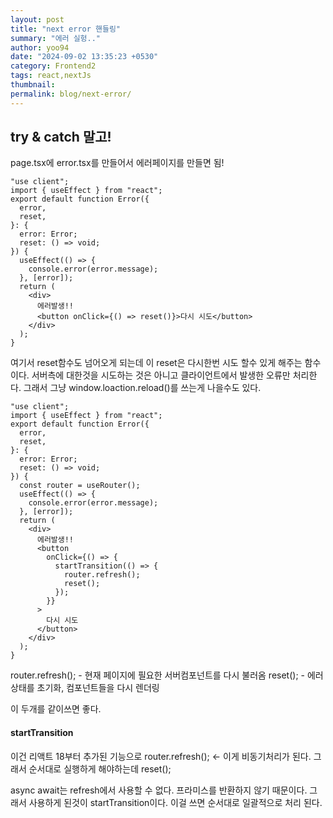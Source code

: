 ```yaml
---
layout: post
title: "next error 핸들링"
summary: "에러 실헝.."
author: yoo94
date: "2024-09-02 13:35:23 +0530"
category: Frontend2
tags: react,nextJs
thumbnail:
permalink: blog/next-error/
---
```


## try & catch 말고!

page.tsx에 error.tsx를 만들어서 에러페이지를 만들면 됨!

```tsx
"use client";
import { useEffect } from "react";
export default function Error({
  error,
  reset,
}: {
  error: Error;
  reset: () => void;
}) {
  useEffect(() => {
    console.error(error.message);
  }, [error]);
  return (
    <div>
      에러발생!!
      <button onClick={() => reset()}>다시 시도</button>
    </div>
  );
}
```

여기서 reset함수도 넘어오게 되는데 이 reset은 다시한번 시도 할수 있게 해주는 함수이다.
서버측에 대한것을 시도하는 것은 아니고 클라이언트에서 발생한 오류만 처리한다.
그래서 그냥 window.loaction.reload()를 쓰는게 나을수도 있다.

```tsx
"use client";
import { useEffect } from "react";
export default function Error({
  error,
  reset,
}: {
  error: Error;
  reset: () => void;
}) {
  const router = useRouter();
  useEffect(() => {
    console.error(error.message);
  }, [error]);
  return (
    <div>
      에러발생!!
      <button
        onClick={() => {
          startTransition(() => {
            router.refresh();
            reset();
          });
        }}
      >
        다시 시도
      </button>
    </div>
  );
}
```

router.refresh(); - 현재 페이지에 필요한 서버컴포넌트를 다시 불러옴
reset(); - 에러 상태를 초기화, 컴포넌트들을 다시 렌더링

이 두개를 같이쓰면 좋다.

#### startTransition

이건 리액트 18부터 추가된 기능으로
router.refresh(); <- 이게 비동기처리가 된다. 그래서 순서대로 실행하게 해야하는데
reset();

async await는 refresh에서 사용할 수 없다. 프라미스를 반환하지 않기 때문이다. 그래서 사용하게 된것이
startTransition이다. 이걸 쓰면 순서대로 일괄적으로 처리 된다.
